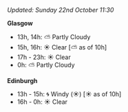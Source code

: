 *Updated: Sunday 22nd October 11:30*

**Glasgow**

* 13h, 14h: :partly_sunny: Partly Cloudy
* 15h, 16h: :sunny: Clear [:partly_sunny: as of 10h]
* 17h - 23h: :sunny: Clear
* 0h: :partly_sunny: Partly Cloudy

**Edinburgh**

* 13h - 15h: :cyclone: Windy (:sunny:) [:sunny: as of 10h]
* 16h - 0h: :sunny: Clear
